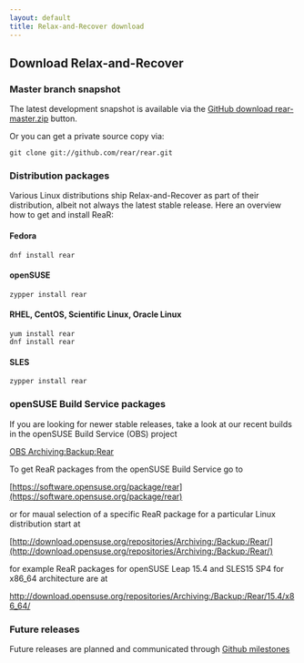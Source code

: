```yaml
---
layout: default
title: Relax-and-Recover download
---
```


## Download Relax-and-Recover

### Master branch snapshot
The latest development snapshot is available via the [GitHub download rear-master.zip](https://github.com/rear/rear/archive/master.zip) button.

Or you can get a private source copy via:

    git clone git://github.com/rear/rear.git


### Distribution packages
Various Linux distributions ship Relax-and-Recover as part of their distribution,
albeit not always the latest stable release. Here an overview how to get and install ReaR:

#### Fedora

    dnf install rear

#### openSUSE

    zypper install rear

#### RHEL, CentOS, Scientific Linux, Oracle Linux

    yum install rear
    dnf install rear

#### SLES

    zypper install rear

### openSUSE Build Service packages
If you are looking for newer stable releases, take a look at our recent builds
in the openSUSE Build Service (OBS) project

[OBS Archiving:Backup:Rear](https://build.opensuse.org/project/show/Archiving:Backup:Rear)

To get ReaR packages from the openSUSE Build Service go to

[https://software.opensuse.org/package/rear](https://software.opensuse.org/package/rear)

or for maual selection of a specific ReaR package for a particular Linux distribution start at

[http://download.opensuse.org/repositories/Archiving:/Backup:/Rear/](http://download.opensuse.org/repositories/Archiving:/Backup:/Rear/)

for example ReaR packages for openSUSE Leap 15.4 and SLES15 SP4 for x86_64 architecture are at

http://download.opensuse.org/repositories/Archiving:/Backup:/Rear/15.4/x86_64/


### Future releases
Future releases are planned and communicated through [Github milestones](https://github.com/rear/rear/milestones)

